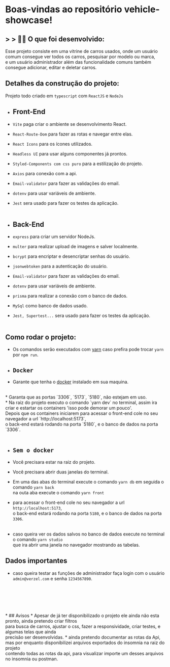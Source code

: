 # Boas-vindas ao repositório vehicle-showcase!

## > > 👨‍💻 O que foi desenvolvido:

Esse projeto consiste em uma vitrine de carros usados, onde um usuário comum consegue ver todos os carros, pesquisar por modelo ou marca,<br>
e um usuário administrador além das funcionalidade comuns também consegue adicionar, editar e deletar carros.

## Detalhes da construção do projeto:

Projeto todo criado em `typescript` com `ReactJS` e `NodeJs`

* ## Front-End
* `Vite` paga criar o ambiente se desenvolvimento React.<br> 
* `React-Route-Dom` para fazer as rotas e navegar entre elas.<br>
* `React Icons` para os ícones utilizados.<br> 
* `Headless UI` para usar alguns componentes já prontos.<br>
* `Styled-Components com css puro` para a estilização do projeto.<br>
* `Axios` para conexão com a api.
* `Email-validator` para fazer as validações do email.<br>
* `dotenv` para usar variáveis de ambiente.<br> 
* `Jest` sera usado para fazer os testes da aplicação.<br><br>

* ## Back-End
* `express` para criar um servidor NodeJs.<br>
* `multer` para realizar upload de imagens e salver localmente.<br>
* `bcrypt` para encriptar e desencriptar senhas do usuário.<br>
* `jsonwebtoken` para a autenticação do usuário.<br>
* `Email-validator` para fazer as validações do email.<br>
* `dotenv` para usar variáveis de ambiente.<br> 
* `prisma` para realizar a conexão com o banco de dados.<br>
* `MySql` como banco de dados usado.<br>
* `Jest, Supertest...` sera usado para fazer os testes da aplicação.<br><br>

## Como rodar o projeto:<br>

* Os comandos serão executados com [yarn](https://classic.yarnpkg.com/lang/en/docs/install/#debian-stable) caso prefira pode trocar `yarn` por `npm run`.

* ## `Docker`<br>
* Garante que tenha o [docker](https://www.edivaldobrito.com.br/docker-no-ubuntu/) instalado em sua maquina.
<br>
* Garanta que as portas `3306`, `5173`, `5180`, não estejam em uso.<br>
* Na raiz do projeto executo o comando `yarn dev` no terminal, assim ira criar e estartar os containers 'isso pode demorar um pouco'.<br>
Depois que os containers iniciarem para acessar o front-end cole no seu navegador a url `http://localhost:5173`,<br>
o back-end estará rodando na porta `5180`, e o banco de dados na porta `3306`.<br><br>

* ## `Sem o docker`<br>
* Você precisara estar na raiz do projeto.
* Você precisara abrir duas janelas do terminal.<br>
* Em uma das abas do terminal execute o comando `yarn db`
  em seguida o comando `yarn back`<br>
  na outa aba execute o comando `yarn front`<br>
* para acessar o front-end cole no seu navegador a url `http://localhost:5173`,<br>
o back-end estará rodando na porta `5180`, e o banco de dados na porta `3306`.<br><br>

* caso queira ver os dados salvos no banco de dados execute no terminal o comando `yarn studio`<br>
que ira abrir uma janela no navegador mostrando as tabelas.

## Dados importantes

* caso queira testar as funções de administrador faça login com o usuário `admin@verzel.com` e senha `1234567890`.
<br>
<br>
<br>
<br>
<br>
* ## Avisos
* Apesar de já ter disponibilizado o projeto ele ainda não esta pronto, ainda pretendo criar filtros<br> para busca de carros, ajustar o css, fazer a responsividade, criar testes, e algumas telas que ainda<br> precisão ser desenvolvidas.
* ainda pretendo documentar as rotas da Api, mas por enquanto disponibilizei arquivos exportados do insomnia na raiz do projeto<br>
contendo todas as rotas da api, para visualizar importe um desses arquivos no insomnia ou postman. 